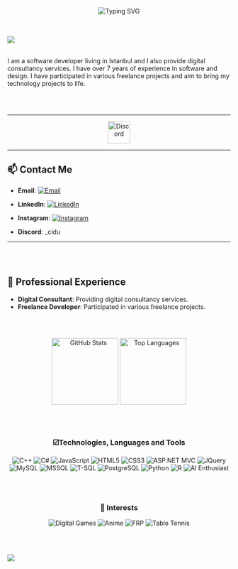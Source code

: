 <div align="center">
  <img src="https://readme-typing-svg.demolab.com?font=Fira+Code&size=28&duration=3000&pause=500&center=true&vCenter=true&width=435&lines=Çağdaş Seçkin Tüfekci;Full-Stack+Developer;Welcome+To+My+Profile" alt="Typing SVG" />
</div>
<br><br>

<a href="https://github.com/404"><img src="https://user-images.githubusercontent.com/73097560/115834477-dbab4500-a447-11eb-908a-139a6edaec5c.gif"></a>
<br><br>

I am a software developer living in Istanbul and I also provide digital consultancy services. I have over 7 years of experience in software and design. I have participated in various freelance projects and aim to bring my technology projects to life.

<br><br>

<hr>
<p align="center">
  <img src="https://github.com/CagatayAkkas/Animated-Text/blob/main/assets/discord.gif?raw=true" alt="Discord" height="50">
</p>
<hr>

## 📫 Contact Me
- **Email**: 
  <a href="mailto:cagdasseckintufekci@gmail.com" target="_blank">
    <img src="https://img.shields.io/badge/Email-D14836?style=for-the-badge&logo=gmail&logoColor=white" alt="Email">
  </a>
  
- **LinkedIn**: 
  <a href="https://linkedin.com/in/cagdasseckintufekci" target="_blank">
    <img src="https://img.shields.io/badge/LinkedIn-0077B5?style=for-the-badge&logo=linkedin&logoColor=white" alt="LinkedIn">
  </a>
  
- **Instagram**: 
  <a href="https://www.instagram.com/cagdasseckint" target="_blank">
    <img src="https://img.shields.io/badge/Instagram-E4405F?style=for-the-badge&logo=instagram&logoColor=white" alt="Instagram">
  </a>
  
- **Discord**: _cidu

<hr>

<br><br>

## 💼 Professional Experience
- **Digital Consultant**: Providing digital consultancy services.
- **Freelance Developer**: Participated in various freelance projects.

<br><br>

<p align="center">
  <img src="https://github-readme-stats.vercel.app/api?username=yourusername&show_icons=true&theme=radical" alt="GitHub Stats" height="150">
  <img src="https://github-readme-stats.vercel.app/api/top-langs/?username=yourusername&layout=compact&theme=radical" alt="Top Languages" height="150">
</p>

<br><br>

<h3 align="center">☑️Technologies, Languages and Tools</h3>

<div id="container" align="center">
  <p align="center"> 
    <img src="https://img.shields.io/badge/C++-00599C?style=for-the-badge&logo=cplusplus&logoColor=white" alt="C++">
    <img src="https://img.shields.io/badge/C%23-239120?style=for-the-badge&logo=csharp&logoColor=white" alt="C#">
    <img src="https://img.shields.io/badge/JavaScript-F7DF1E?style=for-the-badge&logo=javascript&logoColor=black" alt="JavaScript">
    <img src="https://img.shields.io/badge/HTML5-E34F26?style=for-the-badge&logo=html5&logoColor=white" alt="HTML5">
    <img src="https://img.shields.io/badge/CSS3-1572B6?style=for-the-badge&logo=css3&logoColor=white" alt="CSS3">
    <img src="https://img.shields.io/badge/ASP.NET%20MVC-5C2D91?style=for-the-badge&logo=dot-net&logoColor=white" alt="ASP.NET MVC">
    <img src="https://img.shields.io/badge/jQuery-0769AD?style=for-the-badge&logo=jquery&logoColor=white" alt="JQuery">
    <img src="https://img.shields.io/badge/MySQL-4479A1?style=for-the-badge&logo=mysql&logoColor=white" alt="MySQL">
    <img src="https://img.shields.io/badge/MSSQL-CC2927?style=for-the-badge&logo=microsoft-sql-server&logoColor=white" alt="MSSQL">
    <img src="https://img.shields.io/badge/T--SQL-CC2927?style=for-the-badge&logo=microsoft-sql-server&logoColor=white" alt="T-SQL">
    <img src="https://img.shields.io/badge/PostgreSQL-336791?style=for-the-badge&logo=postgresql&logoColor=white" alt="PostgreSQL">
    <img src="https://img.shields.io/badge/Python-3670A0?style=for-the-badge&logo=python&logoColor=ffdd54" alt="Python">
    <img src="https://img.shields.io/badge/R-276DC3?style=for-the-badge&logo=r&logoColor=white" alt="R">
    <img src="https://img.shields.io/badge/AI%20Enthusiast-FF69B4?style=for-the-badge" alt="AI Enthusiast">
  </p>
</div>

<br><br>

<h3 align="center">🎯 Interests</h3>

<p align="center">
  <img src="https://img.shields.io/badge/Digital%20Games-FF9900?style=for-the-badge" alt="Digital Games">
  <img src="https://img.shields.io/badge/Anime-FF3333?style=for-the-badge" alt="Anime">
  <img src="https://img.shields.io/badge/FRP-009900?style=for-the-badge" alt="FRP">
  <img src="https://img.shields.io/badge/Table%20Tennis-FF9933?style=for-the-badge" alt="Table Tennis">
</p>

<br><br>

<a href="https://github.com/404"><img src="https://user-images.githubusercontent.com/73097560/115834477-dbab4500-a447-11eb-908a-139a6edaec5c.gif"></a>
